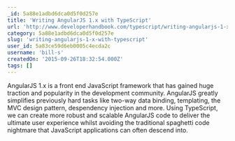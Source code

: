 ```yaml
---
_id: 5a88e1adbd6dca0d5f0d257e
title: 'Writing AngularJS 1.x with TypeScript'
url: 'http://www.developerhandbook.com/typescript/writing-angularjs-1-x-with-typescript/'
category: 5a88e1adbd6dca0d5f0d257e
slug: 'writing-angularjs-1-x-with-typescript'
user_id: 5a83ce59d6eb0005c4ecda2c
username: 'bill-s'
createdOn: '2015-09-26T18:32:54.000Z'
tags: []
---
```


AngularJS 1.x is a front end JavaScript framework that has gained huge traction and popularity in the development community. AngularJS greatly simplifies previously hard tasks like two-way data binding, templating, the MVC design pattern, despendency injection and more. Using TypeScript, we can create more robust and scalable AngularJS code to deliver the ultimate user experience whilst avoiding the traditional spaghetti code nightmare that JavaScript applications can often descend into.
